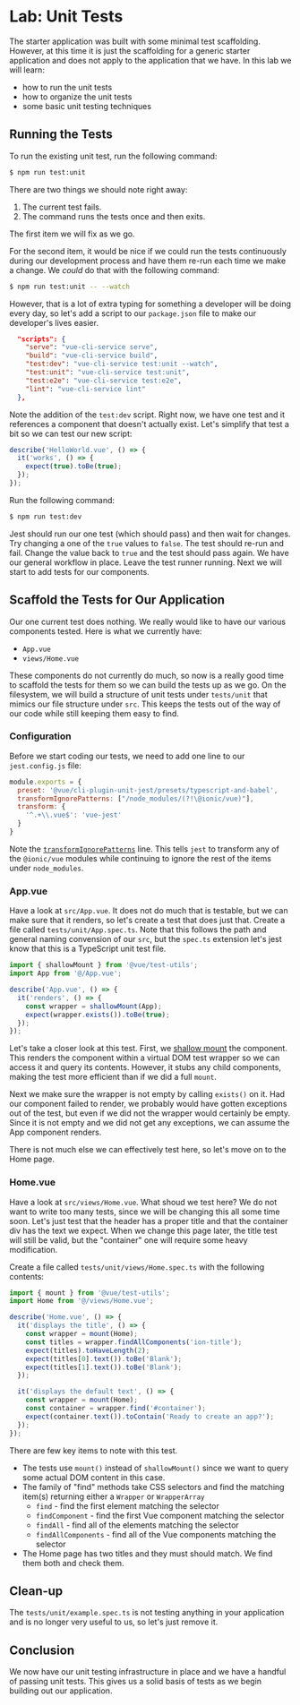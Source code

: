 # Lab: Unit Tests

The starter application was built with some minimal test scaffolding. However, at this time it is just the scaffolding for a generic starter application and does not apply to the application that we have. In this lab we will learn:

- how to run the unit tests
- how to organize the unit tests
- some basic unit testing techniques

## Running the Tests

To run the existing unit test, run the following command:

```bash
$ npm run test:unit
```

There are two things we should note right away:

1. The current test fails.
1. The command runs the tests once and then exits.

The first item we will fix as we go.

For the second item, it would be nice if we could run the tests continuously during our development process and have them re-run each time we make a change. We _could_ do that with the following command:

```bash
$ npm run test:unit -- --watch
```

However, that is a lot of extra typing for something a developer will be doing every day, so let's add a script to our `package.json` file to make our developer's lives easier.

```json
  "scripts": {
    "serve": "vue-cli-service serve",
    "build": "vue-cli-service build",
    "test:dev": "vue-cli-service test:unit --watch",
    "test:unit": "vue-cli-service test:unit",
    "test:e2e": "vue-cli-service test:e2e",
    "lint": "vue-cli-service lint"
  },
```

Note the addition of the `test:dev` script. Right now, we have one test and it references a component that doesn't actually exist. Let's simplify that test a bit so we can test our new script:

```typescript
describe('HelloWorld.vue', () => {
  it('works', () => {
    expect(true).toBe(true);
  });
});
```

Run the following command:

```bash
$ npm run test:dev
```

Jest should run our one test (which should pass) and then wait for changes. Try changing a one of the `true` values to `false`. The test should re-run and fail. Change the value back to `true` and the test should pass again. We have our general workflow in place. Leave the test runner running. Next we will start to add tests for our components.

## Scaffold the Tests for Our Application

Our one current test does nothing. We really would like to have our various components tested. Here is what we currently have:

- `App.vue`
- `views/Home.vue`

These components do not currently do much, so now is a really good time to scaffold the tests for them so we can build the tests up as we go. On the filesystem, we will build a structure of unit tests under `tests/unit` that mimics our file structure under `src`. This keeps the tests out of the way of our code while still keeping them easy to find.

### Configuration

Before we start coding our tests, we need to add one line to our `jest.config.js` file:

```JavaScript
module.exports = {
  preset: '@vue/cli-plugin-unit-jest/presets/typescript-and-babel',
  transformIgnorePatterns: ["/node_modules/(?!\@ionic/vue)"],
  transform: {
    '^.+\\.vue$': 'vue-jest'
  }
}
```

Note the <a href="https://jestjs.io/docs/en/tutorial-react-native#transformignorepatterns-customization" target="_blank">`transformIgnorePatterns`</a> line. This tells `jest` to transform any of the `@ionic/vue` modules while continuing to ignore the rest of the items under `node_modules`.

### App.vue

Have a look at `src/App.vue`. It does not do much that is testable, but we can make sure that it renders, so let's create a test that does just that. Create a file called `tests/unit/App.spec.ts`. Note that this follows the path and general naming convension of our `src`, but the `spec.ts` extension let's jest know that this is a TypeScript unit test file.

```typescript
import { shallowMount } from '@vue/test-utils';
import App from '@/App.vue';

describe('App.vue', () => {
  it('renders', () => {
    const wrapper = shallowMount(App);
    expect(wrapper.exists()).toBe(true);
  });
});
```

Let's take a closer look at this test. First, we <a href="https://vue-test-utils.vuejs.org/guides/common-tips.html#shallow-mounting">shallow mount</a> the component. This renders the component within a virtual DOM test wrapper so we can access it and query its contents. However, it stubs any child components, making the test more efficient than if we did a full `mount`.

Next we make sure the wrapper is not empty by calling `exists()` on it. Had our component failed to render, we probably would have gotten exceptions out of the test, but even if we did not the wrapper would certainly be empty. Since it is not empty and we did not get any exceptions, we can assume the App component renders.

There is not much else we can effectively test here, so let's move on to the Home page.

### Home.vue

Have a look at `src/views/Home.vue`. What shoud we test here? We do not want to write too many tests, since we will be changing this all some time soon. Let's just test that the header has a proper title and that the container div has the text we expect. When we change this page later, the title test will still be valid, but the "container" one will require some heavy modification.

Create a file called `tests/unit/views/Home.spec.ts` with the following contents:

```typescript
import { mount } from '@vue/test-utils';
import Home from '@/views/Home.vue';

describe('Home.vue', () => {
  it('displays the title', () => {
    const wrapper = mount(Home);
    const titles = wrapper.findAllComponents('ion-title');
    expect(titles).toHaveLength(2);
    expect(titles[0].text()).toBe('Blank');
    expect(titles[1].text()).toBe('Blank');
  });

  it('displays the default text', () => {
    const wrapper = mount(Home);
    const container = wrapper.find('#container');
    expect(container.text()).toContain('Ready to create an app?');
  });
});
```

There are few key items to note with this test.

- The tests use `mount()` instead of `shallowMount()` since we want to query some actual DOM content in this case.
- The family of "find" methods take CSS selectors and find the matching item(s) returning either a `Wrapper` or `WrapperArray`
  - `find` - find the first element matching the selector
  - `findComponent` - find the first Vue component matching the selector
  - `findAll` - find all of the elements matching the selector
  - `findAllComponents` - find all of the Vue components matching the selector
- The Home page has two titles and they must should match. We find them both and check them.

## Clean-up

The `tests/unit/example.spec.ts` is not testing anything in your application and is no longer very useful to us, so let's just remove it.

## Conclusion

We now have our unit testing infrastructure in place and we have a handful of passing unit tests. This gives us a solid basis of tests as we begin building out our application.

